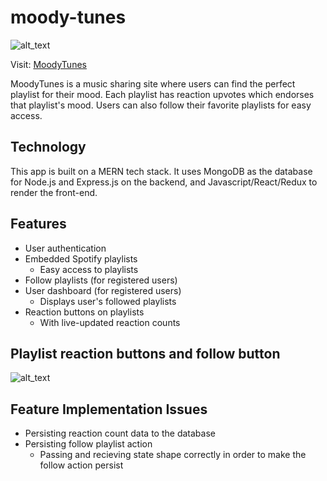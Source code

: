 # moody-tunes
![alt_text](https://i.imgur.com/VFNKMHn.png)

Visit: <a href="https://moody-tunes-app.herokuapp.com/#/">MoodyTunes</a>

MoodyTunes is a music sharing site where users can find the perfect playlist for their mood. Each playlist has reaction upvotes which endorses that playlist's mood. Users can also follow their favorite playlists for easy access.

## Technology
This app is built on a MERN tech stack. It uses MongoDB as the database for Node.js 
and Express.js on the backend, and Javascript/React/Redux to render the front-end.

## Features
* User authentication
* Embedded Spotify playlists
  * Easy access to playlists
* Follow playlists (for registered users)
* User dashboard (for registered users)
  * Displays user's followed playlists
* Reaction buttons on playlists
  * With live-updated reaction counts

## Playlist reaction buttons and follow button
![alt_text](https://i.imgur.com/XqxS43o.png)

## Feature Implementation Issues
* Persisting reaction count data to the database
* Persisting follow playlist action
  * Passing and recieving state shape correctly in order to make the follow action persist
